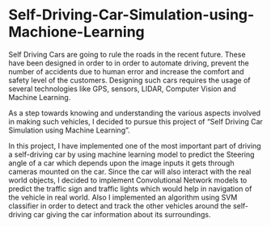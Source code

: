 # Self-Driving-Car-Simulation-using-Machione-Learning


Self Driving Cars are going to rule the roads in the recent future. These have been designed in order to in order to automate driving, prevent the number of accidents due
to human error and increase the comfort and safety level of the customers. Designing such cars requires the usage of several technologies like GPS, sensors, LIDAR,
Computer Vision and Machine Learning.

As a step towards knowing and understanding the various aspects involved in making such vehicles, I decided to pursue this project of “Self Driving Car Simulation using Machine 
Learning”.

In this project, I have implemented one of the most important part of driving a self-driving car by using machine learning model to predict the Steering angle of a car 
which depends upon the image inputs it gets through cameras mounted on the car. Since the car will also interact with the real world objects,
I decided to implement Convolutional Network models to predict the traffic sign and traffic lights which would help in navigation of the vehicle in real world. 
Also I implemented an algorithm using SVM classifier in order to detect and track the other vehicles around the self-driving car giving the car information about its surroundings.

